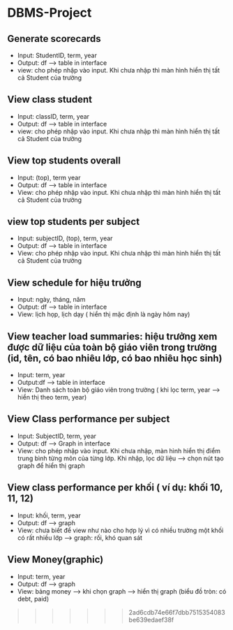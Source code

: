 # DBMS-Project
## Generate scorecards
- Input: StudentID, term, year
- Output: df --> table in interface
- view: cho phép nhập vào input. Khi chưa nhập thì màn hình hiển thị tất cả Student của trường

## View class student
- Input: classID, term, year
- Output: df --> table in interface
- view: cho phép nhập vào input. Khi chưa nhập thì màn hình hiển thị tất cả Student của trường

## View top students overall
- Input: (top), term year
- Output: df --> table in interface
- View: cho phép nhập vào input. Khi chưa nhập thì màn hình hiển thị tất cả Student của trường

## view top students per subject
- Input: subjectID, (top), term, year
- Output: df --> table in interface
- View: cho phép nhập vào input. Khi chưa nhập thì màn hình hiển thị tất cả Student của trường

## View schedule for hiệu trưởng
- Input: ngày, tháng, năm
- Output: df --> table in interface
- View: lịch họp, lịch dạy ( hiển thị mặc định là ngày hôm nay)

## View teacher load summaries: hiệu trưởng xem được dữ liệu của toàn bộ giáo viên trong trường (id, tên, có bao nhiêu lớp, có bao nhiêu học sinh)
- Input: term, year
- Output:df --> table in interface
- View: Danh sách toàn bộ giáo viên trong trường ( khi lọc term, year --> hiển thị theo term, year)

## View Class performance per subject
- Input: SubjectID, term, year
- Output: df --> Graph in interface
- View: cho phép nhập vào input. Khi chưa nhập, màn hình hiển thị điểm trung bình từng môn của từng lớp. Khi nhập, lọc dữ liệu --> chọn nút tạo graph để hiển thị graph 

## View class performance per khối ( ví dụ: khối 10, 11, 12)
- Input: khối, term, year
- Output: df --> graph 
- View: chưa biết để view như nào cho hợp lý vì có nhiều trường một khối có rất nhiều lớp --> graph: rối, khó quan sát

## View Money(graphic)
- Input: term, year
- Output: df --> graph
- View: bảng money --> khi chọn graph --> hiển thị graph (biểu đồ tròn: có debt, paid)


>>>>>>> 2ad6cdb74e66f7dbb7515354083be639edaef38f
